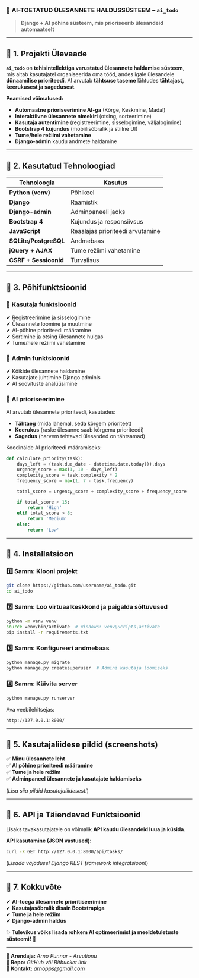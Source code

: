 ### 📌 **AI-TOETATUD ÜLESANNETE HALDUSSÜSTEEM – `ai_todo`**
> **Django + AI põhine süsteem, mis prioriseerib ülesandeid automaatselt**  

---

## **📌 1. Projekti Ülevaade**
**`ai_todo`** on **tehisintellektiga varustatud ülesannete haldamise süsteem**, mis aitab kasutajatel organiseerida oma tööd, andes igale ülesandele **dünaamilise prioriteedi**. AI arvutab **tähtsuse taseme** lähtudes **tähtajast, keerukusest ja sagedusest**.

**Peamised võimalused:**
- **Automaatne prioriseerimine AI-ga** (Kõrge, Keskmine, Madal)
- **Interaktiivne ülesannete nimekiri** (otsing, sorteerimine)
- **Kasutaja autentimine** (registreerimine, sisselogimine, väljalogimine)
- **Bootstrap 4 kujundus** (mobiilisõbralik ja stiilne UI)
- **Tume/hele režiimi vahetamine**
- **Django-admin** kaudu andmete haldamine

---

## **📌 2. Kasutatud Tehnoloogiad**
| Tehnoloogia | Kasutus |
|-------------|--------|
| **Python (venv)** | Põhikeel |
| **Django** | Raamistik |
| **Django-admin** | Adminpaneeli jaoks |
| **Bootstrap 4** | Kujundus ja responsiivsus |
| **JavaScript** | Reaalajas prioriteedi arvutamine |
| **SQLite/PostgreSQL** | Andmebaas |
| **jQuery + AJAX** | Tume režiimi vahetamine |
| **CSRF + Sessioonid** | Turvalisus |

---

## **📌 3. Põhifunktsioonid**
### 🔹 **Kasutaja funktsioonid**
✔ Registreerimine ja sisselogimine  
✔ Ülesannete loomine ja muutmine  
✔ AI-põhine prioriteedi määramine  
✔ Sortimine ja otsing ülesannete hulgas  
✔ Tume/hele režiimi vahetamine  

### 🔹 **Admin funktsioonid**
✔ Kõikide ülesannete haldamine  
✔ Kasutajate juhtimine Django adminis  
✔ AI soovituste analüüsimine  

### 🔹 **AI prioriseerimine**
AI arvutab ülesannete prioriteedi, kasutades:  
- **Tähtaeg** (mida lähemal, seda kõrgem prioriteet)  
- **Keerukus** (raske ülesanne saab kõrgema prioriteedi)  
- **Sagedus** (harvem tehtavad ülesanded on tähtsamad)  

Koodinäide AI prioriteedi määramiseks:
```python
def calculate_priority(task):
    days_left = (task.due_date - datetime.date.today()).days
    urgency_score = max(1, 10 - days_left)
    complexity_score = task.complexity * 2
    frequency_score = max(1, 7 - task.frequency)

    total_score = urgency_score + complexity_score + frequency_score

    if total_score > 15:
        return 'High'
    elif total_score > 8:
        return 'Medium'
    else:
        return 'Low'
```

---

## **📌 4. Installatsioon**
### **1️⃣ Samm: Klooni projekt**
```bash
git clone https://github.com/username/ai_todo.git
cd ai_todo
```

### **2️⃣ Samm: Loo virtuaalkeskkond ja paigalda sõltuvused**
```bash
python -m venv venv
source venv/bin/activate  # Windows: venv\Scripts\activate
pip install -r requirements.txt
```

### **3️⃣ Samm: Konfigureeri andmebaas**
```bash
python manage.py migrate
python manage.py createsuperuser  # Admini kasutaja loomiseks
```

### **4️⃣ Samm: Käivita server**
```bash
python manage.py runserver
```
Ava veebilehitsejas:
```
http://127.0.0.1:8000/
```

---

## **📌 5. Kasutajaliidese pildid (screenshots)**
✅ **Minu ülesannete leht**  
✅ **AI põhine prioriteedi määramine**  
✅ **Tume ja hele režiim**  
✅ **Adminpaneel ülesannete ja kasutajate haldamiseks**  

(*Lisa siia pildid kasutajaliidesest!*)  

---

## **📌 6. API ja Täiendavad Funktsioonid**
Lisaks tavakasutajatele on võimalik **API kaudu ülesandeid luua ja küsida**.

**API kasutamine (JSON vastused)**:
```bash
curl -X GET http://127.0.0.1:8000/api/tasks/
```
(*Lisada vajadusel Django REST framework integratsioon!*)

---

## **📌 7. Kokkuvõte**
✔ **AI-toega ülesannete prioritiseerimine**  
✔ **Kasutajasõbralik disain Bootstrapiga**  
✔ **Tume ja hele režiim**  
✔ **Django-admin haldus**  

✨ **Tulevikus võiks lisada rohkem AI optimeerimist ja meeldetuletuste süsteemi!** 🚀  

---

**📌 Arendaja:** *Arno Punnar - Arvutionu*  
**📌 Repo:** *GitHub või Bitbucket link*  
**📌 Kontakt:** *arnopps@gmail.com*  
